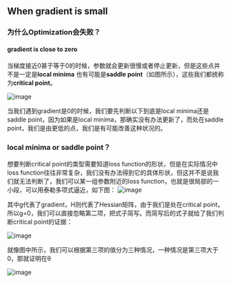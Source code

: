 ## When gradient is small
### 为什么Optimization会失败？
#### gradient is close to zero
当梯度接近0甚于等于0的时候，参数就会更新很慢或者停止更新，但是这些点并不是一定是**local minima** 也有可能是**saddle point**（如图所示），这些我们都统称为**critical point**。

![image](https://user-images.githubusercontent.com/88269254/170284495-d8c363ee-1b47-424a-af1c-bf6a25fdc001.png)

当我们遇到gradient是0的时候，我们要先判断以下到底是local minima还是saddle point，因为如果是local minima，那确实没有办法更新了，而处在saddle point，我们是由更低的点，我们是有可能改善这种状况的。

### local minima or saddle point？
想要判断critical point的类型需要知道loss function的形状，但是在实际情况中loss function往往非常复杂，我们没有办法得到它的具体形状，但这并不是说我们就无法判断了，我们可以某一组参数附近的loss function，也就是很局部的一小段，可以用泰勒多项式逼近，如下图：
![image](https://user-images.githubusercontent.com/88269254/170286432-92c85a00-1467-4e1c-b04b-7d2c01422fbd.png)

其中g代表了gradient，H则代表了Hessian矩阵，由于我们是处在critical point，所以g=0，我们可以直接忽略第二项，把式子简写。而简写后的式子就给了我们判断critical point的证据：

![image](https://user-images.githubusercontent.com/88269254/170287555-0fadc025-eab9-41ec-ac8a-e55c7dfbac08.png)

就像图中所示，我们可以根据第三项的值分为三种情况，一种情况是第三项大于0，那就证明在θ

![image](https://user-images.githubusercontent.com/88269254/170287764-fbb6260c-5303-422a-bbea-9c6f1b202b23.png)
